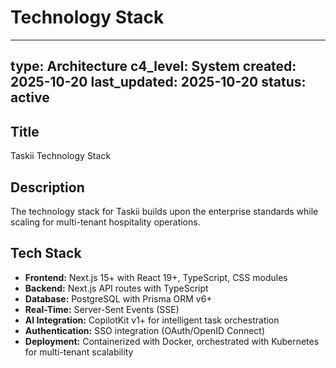 # Technology Stack

---
type: Architecture
c4_level: System
created: 2025-10-20
last_updated: 2025-10-20
status: active
---

## Title

Taskii Technology Stack

## Description

The technology stack for Taskii builds upon the enterprise standards while scaling for multi-tenant hospitality operations.

## Tech Stack

- **Frontend:** Next.js 15+ with React 19+, TypeScript, CSS modules
- **Backend:** Next.js API routes with TypeScript
- **Database:** PostgreSQL with Prisma ORM v6+
- **Real-Time:** Server-Sent Events (SSE)
- **AI Integration:** CopilotKit v1+ for intelligent task orchestration
- **Authentication:** SSO integration (OAuth/OpenID Connect)
- **Deployment:** Containerized with Docker, orchestrated with Kubernetes for multi-tenant scalability